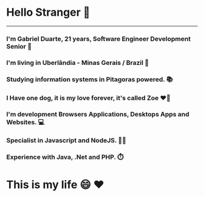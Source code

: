 # Hello Stranger 👋

---

### I'm Gabriel Duarte, 21 years, Software Engineer Development Senior 💼
### I'm living in Uberlândia - Minas Gerais / Brazil 📍 
### Studying information systems in Pitagoras powered. 📚

### I Have one dog, it is my love forever, it's called Zoe ❤️🐶

### I'm development Browsers Applications, Desktops Apps and Websites. 💻

### Specialist in Javascript and NodeJS. 👨‍💻

### Experience with Java, .Net and PHP. ⏱️

# This is my life 😄 ❤️ 
